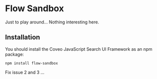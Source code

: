 # Flow Sandbox

Just to play around... Nothing interesting here.

## Installation

You should install the Coveo JavaScript Search UI Framework as an npm package:

    npm install flow-sandbox

Fix issue 2 and 3
...